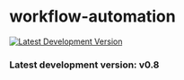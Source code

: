 # workflow-automation

[![Latest Development Version](https://img.shields.io/badge/version-v0.3-blue)](https://github.com/danielyedaniel/test)

<div class="card">
  <div class="card-content">
    <h3>Latest development version: v0.8
    <p id="latest-version"></p>
  </div>
</div>
